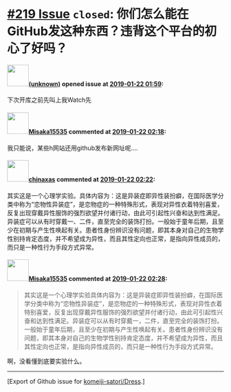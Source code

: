 # [\#219 Issue](https://github.com/komeiji-satori/Dress/issues/219) `closed`: 你们怎么能在GitHub发这种东西？违背这个平台的初心了好吗？

#### <img src="(unknown)" width="50">[(unknown)]((unknown)) opened issue at [2019-01-22 01:59](https://github.com/komeiji-satori/Dress/issues/219):

下次开库之前先叫上我Watch先

#### <img src="https://avatars.githubusercontent.com/u/46892084?u=84d8cf1133471dd841c873ee2a50be3f49bc3cc9&v=4" width="50">[Misaka15535](https://github.com/Misaka15535) commented at [2019-01-22 02:18](https://github.com/komeiji-satori/Dress/issues/219#issuecomment-456248061):

我只能说，某些h网站还用github发布新网址呢....

#### <img src="https://avatars.githubusercontent.com/u/46864306?u=0be7825b3313aeff64baaa1623ec6a25bd79b77b&v=4" width="50">[chinaxas](https://github.com/chinaxas) commented at [2019-01-22 02:22](https://github.com/komeiji-satori/Dress/issues/219#issuecomment-456248747):

其实这是一个心理学实验。具体内容为：这是异装症即异性装扮癖，在国际医学分类中称为“恋物性异装症”，是恋物症的一种特殊形式，表现对异性衣着特别喜爱，反复出现穿戴异性服饰的强烈欲望并付诸行动，由此可引起性兴奋和达到性满足。异装症可以从有时穿戴一、二件，直至完全的装饰打扮。一般始于童年后期，且至少在初期与产生性唤起有关。患者性身份辨识没有问题，即其本身对自己的生物学性别持肯定态度，并不希望成为异性，而且其性定向也正常，是指向异性成员的，而只是一种性行为手段方式异常。

#### <img src="https://avatars.githubusercontent.com/u/46892084?u=84d8cf1133471dd841c873ee2a50be3f49bc3cc9&v=4" width="50">[Misaka15535](https://github.com/Misaka15535) commented at [2019-01-22 02:28](https://github.com/komeiji-satori/Dress/issues/219#issuecomment-456249672):

> 其实这是一个心理学实验具体内容为：这是异装症即异性装扮癖，在国际医学分类中称为“恋物性异装症”，是恋物症的一种特殊形式，表现对异性衣着特别喜爱，反复出现穿戴异性服饰的强烈欲望并付诸行动，由此可引起性兴奋和达到性满足。异装症可以从有时穿戴一，二件，直至完全的装饰打扮。一般始于童年后期，且至少在初期与产生性唤起有关。患者性身份辨识没有问题，即其本身对自己的生物学性别持肯定态度，并不希望成为异性，而且其性定向也正常，是指向异性成员的，而只是一种性行为手段方式异常。

啊，没看懂到底要实验什么。


-------------------------------------------------------------------------------



[Export of Github issue for [komeiji-satori/Dress](https://github.com/komeiji-satori/Dress).]
